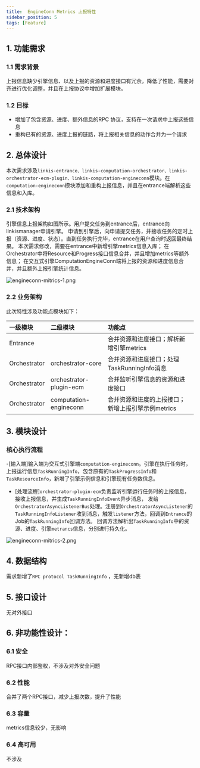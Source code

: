 ```yaml
---
title:  EngineConn Metrics 上报特性
sidebar_position: 5
tags: [Feature]
---
```



## 1. 功能需求
### 1.1 需求背景
 上报信息缺少引擎信息、以及上报的资源和进度接口有冗余，降低了性能，需要对齐进行优化调整，并且在上报协议中增加扩展模块。

### 1.2 目标
- 增加了包含资源、进度、额外信息的RPC 协议，支持在一次请求中上报这些信息
- 重构已有的资源、进度上报的链路，将上报相关信息的动作合并为一个请求

## 2. 总体设计

本次需求涉及`linkis-entrance、linkis-computation-orchestrator、linkis-orchestrator-ecm-plugin、linkis-computation-engineconn`模块。在`computation-engineconn`模块添加和重构上报信息，并且在entrance端解析这些信息和入库。

### 2.1 技术架构

引擎信息上报架构如图所示。用户提交任务到entrance后，entrance向linkismanager申请引擎。
申请到引擎后，向申请提交任务，并接收任务的定时上报（资源、进度、状态）。直到任务执行完毕，entrance在用户查询时返回最终结果。
本次需求修改，需要在entrance中新增引擎metrics信息入库；
在Orchestrator中将Resource和Progress接口信息合并，并且增加metrics等额外信息；
在交互式引擎ComputationEngineConn端将上报的资源和进度信息合并，并且额外上报引擎统计信息。

![engineconn-mitrics-1.png](/Images-zh/Architecture/EngineConn/engineconn-mitrics-1.png)


### 2.2 业务架构
此次特性涉及功能点模块如下：

|  一级模块 | 二级模块  | 功能点  |
| :------------ | :------------ | :------------ |
|  Entrance |   | 合并资源和进度接口；解析新增引擎metrics  |
|  Orchestrator |  orchestrator-core |  合并资源和进度接口；处理TaskRunningInfo消息 |
| Orchestrator  | orchestrator-plugin-ecm | 合并监听引擎信息的资源和进度接口 |
| Orchestrator  | computation-engineconn  | 合并资源和进度的上报接口；新增上报引擎示例metrics |


## 3. 模块设计
### 核心执行流程
-\[输入端]输入端为交互式引擎端`computation-engineconn`。引擎在执行任务时，上报运行信息`TaskRunningInfo`，包含原有的`TaskProgressInfo`和`TaskResourceInfo`，新增了引擎示例信息和引擎现有任务数信息。
- \[处理流程]`orchestrator-plugin-ecm`负责监听引擎运行任务时的上报信息，接收上报信息，并生成`TaskRunningInfoEvent`异步消息，
发给`OrchestratorAsyncListenerBus`处理。注册到`OrchestratorAsyncListener`的`TaskRunningInfoListener`收到消息，触发`listener`方法，回调到`Entrance`的Job的`TaskRunningInfo`回调方法。
回调方法解析出`TaskRunningInfo`中的资源、进度、引擎`metrancs`信息，分别进行持久化。

![engineconn-mitrics-2.png](/Images-zh/Architecture/EngineConn/engineconn-mitrics-2.png)

## 4. 数据结构

需求新增了`RPC protocol TaskRunningInfo` ，无新增db表

## 5. 接口设计
无对外接口

## 6. 非功能性设计：
### 6.1 安全
RPC接口内部鉴权，不涉及对外安全问题

### 6.2 性能
合并了两个RPC接口，减少上报次数，提升了性能

### 6.3 容量
metrics信息较少，无影响

### 6.4 高可用
不涉及








